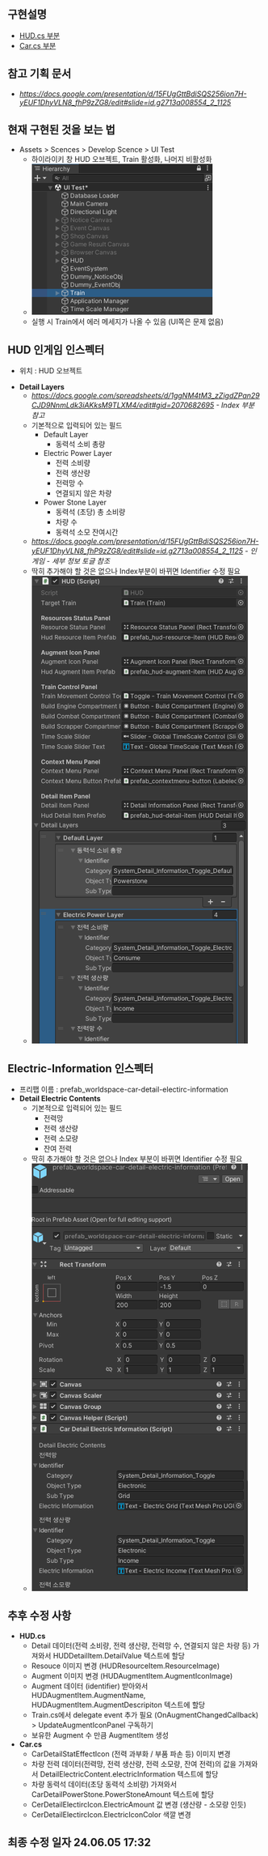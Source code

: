 ## 구현설명
* [HUD.cs 부분](./implement/HUD.md)
* [Car.cs 부분](./implement/Car.md)
## 참고 기획 문서
* *https://docs.google.com/presentation/d/15FUgGttBdiSQS256ion7H-yEUF1DhyVLN8_fhP9zZG8/edit#slide=id.g2713a008554_2_1125*
## 현재 구현된 것을 보는 법
* Assets > Scences > Develop Scence > UI Test
	+ 하이라이키 창 HUD 오브젝트, Train 활성화, 나머지 비활성화
	 + ![이미지 참조](./image/HUDObjectImage.png)
	 + 실행 시 Train에서 에러 메세지가 나올 수 있음 (UI쪽은 문제 없음)
## HUD 인게임 인스펙터
+ 위치 : HUD 오브젝트
* **Detail Layers**
	+ *https://docs.google.com/spreadsheets/d/1ggNM4tM3_zZigdZPan29CJD9NnmLdk3iAKksM9TLXM4/edit#gid=2070682695 - Index 부분 참고*
	+ 기본적으로 입력되어 있는 필드
		+ Default Layer
			+ 동력석 소비 총량
		+ Electric Power Layer
			+ 전력 소비량
			+ 전력 생산량
			+ 전력망 수
			+ 연결되지 않은 차량
		+ Power Stone Layer
			+ 동력석 (초당) 총 소비량
			+ 차량 수
			+ 동력석 소모 잔여시간
	+ *https://docs.google.com/presentation/d/15FUgGttBdiSQS256ion7H-yEUF1DhyVLN8_fhP9zZG8/edit#slide=id.g2713a008554_2_1125 - 인 게임 - 세부 정보 토글 참조*
	+ 딱히 추가해야 할 것은 없으나 Index부분이 바뀌면 Identifier 수정 필요
	 + ![인스펙터창 참조](./image/DetailLayerImage.png)
## Electric-Information 인스펙터
* 프리팹 이름 : prefab_worldspace-car-detail-electirc-information
* **Detail Electric Contents**
	+ 기본적으로 입력되어 있는 필드
		+ 전력망
		+ 전력 생산량
		+ 전력 소모량
		+ 잔여 전력
	* 딱히 추가해야 할 것은 없으나 Index 부분이 바뀌면 Identifier 수정 필요
	 + ![이미지 참조](./image/DetailElectricContentImage.png)
## 추후 수정 사항
* **HUD.cs**
	+ Detail 데이터(전력 소비량, 전력 생산량, 전력망 수, 연결되지 않은 차량 등) 가져와서 HUDDetailItem.DetailValue 텍스트에 할당
	+ Resouce 이미지 변경 (HUDResourceItem.ResourceImage)
	+ Augment 이미지 변경 (HUDAugmentItem.AugmentIconImage)
	+ Augment 데이터 (identifier) 받아와서 HUDAugmentItem.AugmentName, HUDAugmentItem.AugmentDescripiton 텍스트에 할당
	+ Train.cs에서 delegate event 추가 필요 (OnAugmentChangedCallback) > UpdateAugmentIconPanel 구독하기
	+ 보유한 Augment 수 만큼 AugmentItem 생성
* **Car.cs**
	+ CarDetailStatEffectIcon (전력 과부화 / 부품 파손 등) 이미지 변경
	+ 차량 전력 데이터(전력망, 전력 생산량, 전력 소모량, 잔여 전력)의 값을 가져와서 DetailElectricContent.electricInformation 텍스트에 할당
	+ 차량 동력석 데이터(초당 동력석 소비량) 가져와서 CarDetailPowerStone.PowerStoneAmount 텍스트에 할당
	+ CerDetailElectircIcon.ElectricAmount 값 변경 (생산량 - 소모량 인듯)
	+ CerDetailElectircIcon.ElectricIconColor 색깔 변경
## 최종 수정 일자 24.06.05 17:32